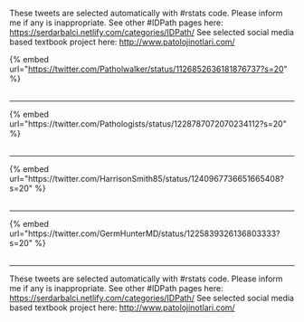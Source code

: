 

These tweets are selected automatically with #rstats code. Please inform me if any is inappropriate.
See other #IDPath pages here: https://serdarbalci.netlify.com/categories/IDPath/ 
See selected social media based textbook project here: http://www.patolojinotlari.com/

{% embed url="https://twitter.com/Patholwalker/status/1126852636181876737?s=20" %}<br>
<br>
<hr>
{% embed url="https://twitter.com/Pathologists/status/1228787072070234112?s=20" %}<br>
<br>
<hr>
{% embed url="https://twitter.com/HarrisonSmith85/status/1240967736651665408?s=20" %}<br>
<br>
<hr>
{% embed url="https://twitter.com/GermHunterMD/status/1225839326136803333?s=20" %}<br>
<br>
<hr>


These tweets are selected automatically with #rstats code. Please inform me if any is inappropriate.
See other #IDPath pages here: https://serdarbalci.netlify.com/categories/IDPath/ 
See selected social media based textbook project here: http://www.patolojinotlari.com/
